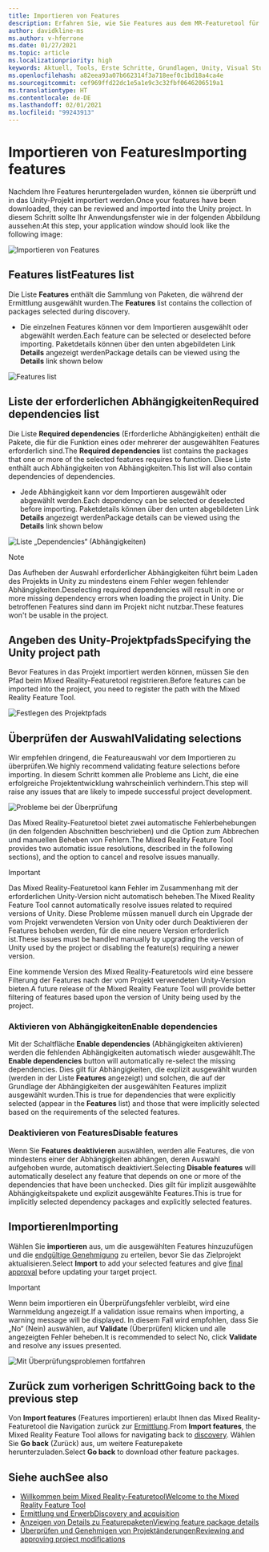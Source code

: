 ```yaml
---
title: Importieren von Features
description: Erfahren Sie, wie Sie Features aus dem MR-Featuretool für die HoloLens- und VR-Entwicklung importieren.
author: davidkline-ms
ms.author: v-hferrone
ms.date: 01/27/2021
ms.topic: article
ms.localizationpriority: high
keywords: Aktuell, Tools, Erste Schritte, Grundlagen, Unity, Visual Studio, Toolkit, Mixed Reality-Headset, Windows Mixed Reality-Headset, Virtual Reality-Headset, Installation, Windows, HoloLens, Emulator, Unreal, OpenXR
ms.openlocfilehash: a82eea93a07b662314f3a718eef0c1bd18a4ca4e
ms.sourcegitcommit: cef969ffd22dc1e5a1e9c3c32fbf0646206519a1
ms.translationtype: HT
ms.contentlocale: de-DE
ms.lasthandoff: 02/01/2021
ms.locfileid: "99243913"
---
```

# <a name="importing-features"></a><span data-ttu-id="f6197-104">Importieren von Features</span><span class="sxs-lookup"><span data-stu-id="f6197-104">Importing features</span></span>

<span data-ttu-id="f6197-105">Nachdem Ihre Features heruntergeladen wurden, können sie überprüft und in das Unity-Projekt importiert werden.</span><span class="sxs-lookup"><span data-stu-id="f6197-105">Once your features have been downloaded, they can be reviewed and imported into the Unity project.</span></span> <span data-ttu-id="f6197-106">In diesem Schritt sollte Ihr Anwendungsfenster wie in der folgenden Abbildung aussehen:</span><span class="sxs-lookup"><span data-stu-id="f6197-106">At this step, your application window should look like the following image:</span></span>

![Importieren von Features](images/FeatureToolImport.png)

## <a name="features-list"></a><span data-ttu-id="f6197-108">Features list</span><span class="sxs-lookup"><span data-stu-id="f6197-108">Features list</span></span>

<span data-ttu-id="f6197-109">Die Liste **Features** enthält die Sammlung von Paketen, die während der Ermittlung ausgewählt wurden.</span><span class="sxs-lookup"><span data-stu-id="f6197-109">The **Features** list contains the collection of packages selected during discovery.</span></span> 
* <span data-ttu-id="f6197-110">Die einzelnen Features können vor dem Importieren ausgewählt oder abgewählt werden.</span><span class="sxs-lookup"><span data-stu-id="f6197-110">Each feature can be selected or deselected before importing.</span></span> <span data-ttu-id="f6197-111">Paketdetails können über den unten abgebildeten Link **Details** angezeigt werden</span><span class="sxs-lookup"><span data-stu-id="f6197-111">Package details can be viewed using the **Details** link shown below</span></span>

![Features list](images/FeaturesList.png)

## <a name="required-dependencies-list"></a><span data-ttu-id="f6197-113">Liste der erforderlichen Abhängigkeiten</span><span class="sxs-lookup"><span data-stu-id="f6197-113">Required dependencies list</span></span>

<span data-ttu-id="f6197-114">Die Liste **Required dependencies** (Erforderliche Abhängigkeiten) enthält die Pakete, die für die Funktion eines oder mehrerer der ausgewählten Features erforderlich sind.</span><span class="sxs-lookup"><span data-stu-id="f6197-114">The **Required dependencies** list contains the packages that one or more of the selected features requires to function.</span></span> <span data-ttu-id="f6197-115">Diese Liste enthält auch Abhängigkeiten von Abhängigkeiten.</span><span class="sxs-lookup"><span data-stu-id="f6197-115">This list will also contain dependencies of dependencies.</span></span>
* <span data-ttu-id="f6197-116">Jede Abhängigkeit kann vor dem Importieren ausgewählt oder abgewählt werden.</span><span class="sxs-lookup"><span data-stu-id="f6197-116">Each dependency can be selected or deselected before importing.</span></span> <span data-ttu-id="f6197-117">Paketdetails können über den unten abgebildeten Link **Details** angezeigt werden</span><span class="sxs-lookup"><span data-stu-id="f6197-117">Package details can be viewed using the **Details** link shown below</span></span>

![Liste „Dependencies“ (Abhängigkeiten)](images/RequiredDependencyList.png)

> [!NOTE]
> <span data-ttu-id="f6197-119">Das Aufheben der Auswahl erforderlicher Abhängigkeiten führt beim Laden des Projekts in Unity zu mindestens einem Fehler wegen fehlender Abhängigkeiten.</span><span class="sxs-lookup"><span data-stu-id="f6197-119">Deselecting required dependencies will result in one or more missing dependency errors when loading the project in Unity.</span></span> <span data-ttu-id="f6197-120">Die betroffenen Features sind dann im Projekt nicht nutzbar.</span><span class="sxs-lookup"><span data-stu-id="f6197-120">These features won't be usable in the project.</span></span>

## <a name="specifying-the-unity-project-path"></a><span data-ttu-id="f6197-121">Angeben des Unity-Projektpfads</span><span class="sxs-lookup"><span data-stu-id="f6197-121">Specifying the Unity project path</span></span>

<span data-ttu-id="f6197-122">Bevor Features in das Projekt importiert werden können, müssen Sie den Pfad beim Mixed Reality-Featuretool registrieren.</span><span class="sxs-lookup"><span data-stu-id="f6197-122">Before features can be imported into the project, you need to register the path with the Mixed Reality Feature Tool.</span></span>

![Festlegen des Projektpfads](images/ProjectPath.png)

## <a name="validating-selections"></a><span data-ttu-id="f6197-124">Überprüfen der Auswahl</span><span class="sxs-lookup"><span data-stu-id="f6197-124">Validating selections</span></span>

<span data-ttu-id="f6197-125">Wir empfehlen dringend, die Featureauswahl vor dem Importieren zu überprüfen.</span><span class="sxs-lookup"><span data-stu-id="f6197-125">We highly recommend validating feature selections before importing.</span></span> <span data-ttu-id="f6197-126">In diesem Schritt kommen alle Probleme ans Licht, die eine erfolgreiche Projektentwicklung wahrscheinlich verhindern.</span><span class="sxs-lookup"><span data-stu-id="f6197-126">This step will raise any issues that are likely to impede successful project development.</span></span>

![Probleme bei der Überprüfung](images/ValidationIssues.png)

<span data-ttu-id="f6197-128">Das Mixed Reality-Featuretool bietet zwei automatische Fehlerbehebungen (in den folgenden Abschnitten beschrieben) und die Option zum Abbrechen und manuellen Beheben von Fehlern.</span><span class="sxs-lookup"><span data-stu-id="f6197-128">The Mixed Reality Feature Tool provides two automatic issue resolutions, described in the following sections), and the option to cancel and resolve issues manually.</span></span>

> [!IMPORTANT]
> <span data-ttu-id="f6197-129">Das Mixed Reality-Featuretool kann Fehler im Zusammenhang mit der erforderlichen Unity-Version nicht automatisch beheben.</span><span class="sxs-lookup"><span data-stu-id="f6197-129">The Mixed Reality Feature Tool cannot automatically resolve issues related to required versions of Unity.</span></span> <span data-ttu-id="f6197-130">Diese Probleme müssen manuell durch ein Upgrade der vom Projekt verwendeten Version von Unity oder durch Deaktivieren der Features behoben werden, für die eine neuere Version erforderlich ist.</span><span class="sxs-lookup"><span data-stu-id="f6197-130">These issues must be handled manually by upgrading the version of Unity used by the project or disabling the feature(s) requiring a newer version.</span></span>
>
> <span data-ttu-id="f6197-131">Eine kommende Version des Mixed Reality-Featuretools wird eine bessere Filterung der Features nach der vom Projekt verwendeten Unity-Version bieten.</span><span class="sxs-lookup"><span data-stu-id="f6197-131">A future release of the Mixed Reality Feature Tool will provide better filtering of features based upon the version of Unity being used by the project.</span></span>

### <a name="enable-dependencies"></a><span data-ttu-id="f6197-132">Aktivieren von Abhängigkeiten</span><span class="sxs-lookup"><span data-stu-id="f6197-132">Enable dependencies</span></span>

<span data-ttu-id="f6197-133">Mit der Schaltfläche **Enable dependencies** (Abhängigkeiten aktivieren) werden die fehlenden Abhängigkeiten automatisch wieder ausgewählt.</span><span class="sxs-lookup"><span data-stu-id="f6197-133">The **Enable dependencies** button will automatically re-select the missing dependencies.</span></span> <span data-ttu-id="f6197-134">Dies gilt für Abhängigkeiten, die explizit ausgewählt wurden (werden in der Liste **Features** angezeigt) und solchen, die auf der Grundlage der Abhängigkeiten der ausgewählten Features implizit ausgewählt wurden.</span><span class="sxs-lookup"><span data-stu-id="f6197-134">This is true for dependencies that were explicitly selected (appear in the **Features** list) and those that were implicitly selected based on the requirements of the selected features.</span></span>

### <a name="disable-features"></a><span data-ttu-id="f6197-135">Deaktivieren von Features</span><span class="sxs-lookup"><span data-stu-id="f6197-135">Disable features</span></span>

<span data-ttu-id="f6197-136">Wenn Sie **Features deaktivieren** auswählen, werden alle Features, die von mindestens einer der Abhängigkeiten abhängen, deren Auswahl aufgehoben wurde, automatisch deaktiviert.</span><span class="sxs-lookup"><span data-stu-id="f6197-136">Selecting **Disable features** will automatically deselect any feature that depends on one or more of the dependencies that have been unchecked.</span></span> <span data-ttu-id="f6197-137">Dies gilt für implizit ausgewählte Abhängigkeitspakete und explizit ausgewählte Features.</span><span class="sxs-lookup"><span data-stu-id="f6197-137">This is true for implicitly selected dependency packages and explicitly selected features.</span></span>

## <a name="importing"></a><span data-ttu-id="f6197-138">Importieren</span><span class="sxs-lookup"><span data-stu-id="f6197-138">Importing</span></span>

<span data-ttu-id="f6197-139">Wählen Sie **importieren** aus, um die ausgewählten Features hinzuzufügen und die [endgültige Genehmigung](reviewing-changes.md) zu erteilen, bevor Sie das Zielprojekt aktualisieren.</span><span class="sxs-lookup"><span data-stu-id="f6197-139">Select **Import** to add your selected features and give [final approval](reviewing-changes.md) before updating your target project.</span></span>

> [!IMPORTANT]
> <span data-ttu-id="f6197-140">Wenn beim importieren ein Überprüfungsfehler verbleibt, wird eine Warnmeldung angezeigt.</span><span class="sxs-lookup"><span data-stu-id="f6197-140">If a validation issue remains when importing, a warning message will be displayed.</span></span> <span data-ttu-id="f6197-141">In diesem Fall wird empfohlen, dass Sie „No“ (Nein) auswählen, auf **Validate** (Überprüfen) klicken und alle angezeigten Fehler beheben.</span><span class="sxs-lookup"><span data-stu-id="f6197-141">It is recommended to select No, click **Validate** and resolve any issues presented.</span></span>
>
> ![Mit Überprüfungsproblemen fortfahren](images/ValidationContinueAnyway.png)

## <a name="going-back-to-the-previous-step"></a><span data-ttu-id="f6197-143">Zurück zum vorherigen Schritt</span><span class="sxs-lookup"><span data-stu-id="f6197-143">Going back to the previous step</span></span>

<span data-ttu-id="f6197-144">Von **Import features** (Features importieren) erlaubt Ihnen das Mixed Reality-Featuretool die Navigation zurück zur [Ermittlung](discovering-features.md).</span><span class="sxs-lookup"><span data-stu-id="f6197-144">From **Import features**, the Mixed Reality Feature Tool allows for navigating back to [discovery](discovering-features.md).</span></span> <span data-ttu-id="f6197-145">Wählen Sie **Go back** (Zurück) aus, um weitere Featurepakete herunterzuladen.</span><span class="sxs-lookup"><span data-stu-id="f6197-145">Select **Go back** to download other feature packages.</span></span>

## <a name="see-also"></a><span data-ttu-id="f6197-146">Siehe auch</span><span class="sxs-lookup"><span data-stu-id="f6197-146">See also</span></span>

- [<span data-ttu-id="f6197-147">Willkommen beim Mixed Reality-Featuretool</span><span class="sxs-lookup"><span data-stu-id="f6197-147">Welcome to the Mixed Reality Feature Tool</span></span>](welcome-to-mr-feature-tool.md)
- [<span data-ttu-id="f6197-148">Ermittlung und Erwerb</span><span class="sxs-lookup"><span data-stu-id="f6197-148">Discovery and acquisition</span></span>](discovering-features.md)
- [<span data-ttu-id="f6197-149">Anzeigen von Details zu Featurepaketen</span><span class="sxs-lookup"><span data-stu-id="f6197-149">Viewing feature package details</span></span>](viewing-package-details.md)
- [<span data-ttu-id="f6197-150">Überprüfen und Genehmigen von Projektänderungen</span><span class="sxs-lookup"><span data-stu-id="f6197-150">Reviewing and approving project modifications</span></span>](reviewing-changes.md)